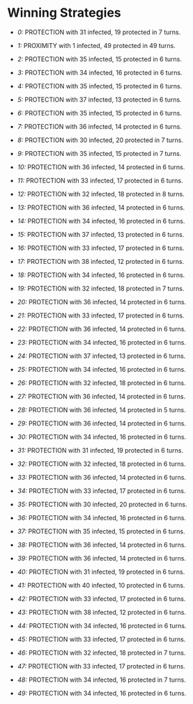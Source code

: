 # Winning Strategies

* _0:_ PROTECTION with 31 infected, 19 protected in 7 turns.


* _1:_ PROXIMITY with 1 infected, 49 protected in 49 turns.


* _2:_ PROTECTION with 35 infected, 15 protected in 6 turns.


* _3:_ PROTECTION with 34 infected, 16 protected in 6 turns.


* _4:_ PROTECTION with 35 infected, 15 protected in 6 turns.


* _5:_ PROTECTION with 37 infected, 13 protected in 6 turns.


* _6:_ PROTECTION with 35 infected, 15 protected in 6 turns.


* _7:_ PROTECTION with 36 infected, 14 protected in 6 turns.


* _8:_ PROTECTION with 30 infected, 20 protected in 7 turns.


* _9:_ PROTECTION with 35 infected, 15 protected in 7 turns.


* _10:_ PROTECTION with 36 infected, 14 protected in 6 turns.


* _11:_ PROTECTION with 33 infected, 17 protected in 6 turns.


* _12:_ PROTECTION with 32 infected, 18 protected in 8 turns.


* _13:_ PROTECTION with 36 infected, 14 protected in 6 turns.


* _14:_ PROTECTION with 34 infected, 16 protected in 6 turns.


* _15:_ PROTECTION with 37 infected, 13 protected in 6 turns.


* _16:_ PROTECTION with 33 infected, 17 protected in 6 turns.


* _17:_ PROTECTION with 38 infected, 12 protected in 6 turns.


* _18:_ PROTECTION with 34 infected, 16 protected in 6 turns.


* _19:_ PROTECTION with 32 infected, 18 protected in 7 turns.


* _20:_ PROTECTION with 36 infected, 14 protected in 6 turns.


* _21:_ PROTECTION with 33 infected, 17 protected in 6 turns.


* _22:_ PROTECTION with 36 infected, 14 protected in 6 turns.


* _23:_ PROTECTION with 34 infected, 16 protected in 6 turns.


* _24:_ PROTECTION with 37 infected, 13 protected in 6 turns.


* _25:_ PROTECTION with 34 infected, 16 protected in 6 turns.


* _26:_ PROTECTION with 32 infected, 18 protected in 6 turns.


* _27:_ PROTECTION with 36 infected, 14 protected in 6 turns.


* _28:_ PROTECTION with 36 infected, 14 protected in 5 turns.


* _29:_ PROTECTION with 36 infected, 14 protected in 6 turns.


* _30:_ PROTECTION with 34 infected, 16 protected in 6 turns.


* _31:_ PROTECTION with 31 infected, 19 protected in 6 turns.


* _32:_ PROTECTION with 32 infected, 18 protected in 6 turns.


* _33:_ PROTECTION with 36 infected, 14 protected in 6 turns.


* _34:_ PROTECTION with 33 infected, 17 protected in 6 turns.


* _35:_ PROTECTION with 30 infected, 20 protected in 6 turns.


* _36:_ PROTECTION with 34 infected, 16 protected in 6 turns.


* _37:_ PROTECTION with 35 infected, 15 protected in 6 turns.


* _38:_ PROTECTION with 36 infected, 14 protected in 6 turns.


* _39:_ PROTECTION with 36 infected, 14 protected in 6 turns.


* _40:_ PROTECTION with 31 infected, 19 protected in 6 turns.


* _41:_ PROTECTION with 40 infected, 10 protected in 6 turns.


* _42:_ PROTECTION with 33 infected, 17 protected in 6 turns.


* _43:_ PROTECTION with 38 infected, 12 protected in 6 turns.


* _44:_ PROTECTION with 34 infected, 16 protected in 6 turns.


* _45:_ PROTECTION with 33 infected, 17 protected in 6 turns.


* _46:_ PROTECTION with 32 infected, 18 protected in 7 turns.


* _47:_ PROTECTION with 33 infected, 17 protected in 6 turns.


* _48:_ PROTECTION with 34 infected, 16 protected in 7 turns.


* _49:_ PROTECTION with 34 infected, 16 protected in 6 turns.


